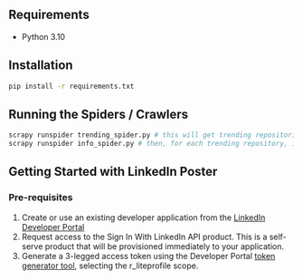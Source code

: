 ## Requirements

- Python 3.10

## Installation

```sh
pip install -r requirements.txt
```

## Running the Spiders / Crawlers

```sh
scrapy runspider trending_spider.py # this will get trending repositories
scrapy runspider info_spider.py # then, for each trending repository, it will extract info.
```

## Getting Started with LinkedIn Poster

### Pre-requisites

1. Create or use an existing developer application from the [LinkedIn Developer Portal](https://www.linkedin.com/developers/apps/)
2. Request access to the Sign In With LinkedIn API product. This is a self-serve product that will be provisioned immediately to your application.
3. Generate a 3-legged access token using the Developer Portal [token generator tool](https://www.linkedin.com/developers/tools/oauth/token-generator), selecting the r_liteprofile scope.